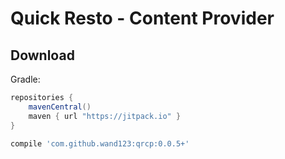 # Quick Resto - Content Provider

## Download

Gradle:
```groovy
repositories {
    mavenCentral()
    maven { url "https://jitpack.io" }
}

compile 'com.github.wand123:qrcp:0.0.5+'
```